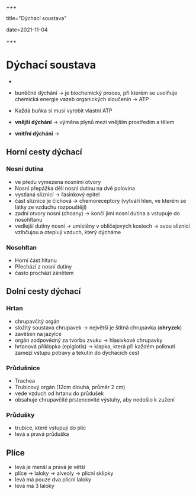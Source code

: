 +++

title="Dýchací soustava"

date=2021-11-04

+++

# Dýchací soustava

- 

- buněčné dýchání $\to$ je biochemický proces, při kterém se uvolňuje chemická energie vazeb organických sloučenin $\to$ ATP
- Každá buňka si musí vyrobit vlastní ATP
- **vnější dýchání** $\to$ výměna plynů mezi vnějším prostředím a tělem
- **vnitřní dýchání** $\to$ 

## Horní cesty dýchací

### Nosní dutina

- ve předu vymezena nosními otvory
- Nosní přepážka dělí nosní dutinu na dvě polovina
- vystlaná sliznicí $\to$ řasinkový epitel
- část sliznice je čichová $\to$ chemoreceptory (vytváří hlen, ve kterém se látky ze vzduchu rozpouštějí)
- zadní otvory nosní (choany) $\to$ končí jimi nosní dutina a vstupuje do nosohltanu 
- vedlejší dutiny nosní $\to$ umístěny v obličejových kostech $\to$ svou sliznicí vzlhčujou a oteplují vzduch, který dýcháme

### Nosohltan

- Horní část hltanu
- Přechází z nosní dutiny
- často prochází zánětem

## Dolní cesty dýchací

### Hrtan

- chrupavčitý orgán
- složitý soustava chrupavek $\to$ největší je štítná chrupavka (**ohryzek**)
- zavěšen na jazylce
- orgán zodpovědný za tvorbu zvuku $\to$ hlasivkové chrupavky
- hrtanová příklopka (epiglotis) $\to$ klapka, která při každém polknutí zamezí vstupu potravy a tekutin do dýchacích cest

### Průdušnice

- Trachea
- Trubicový orgán (12cm dlouhá, průměr 2 cm)
- vede vzduch od hrtanu do průdušek
- obsahuje chrupavčité prstencovité výstuhy, aby nedošlo k zužení

### Průdušky

- trubice, které vstupují do plic
- levá a pravá průduška

## Plíce

- levá je menší a pravá je větší
- plíce $\to$ laloky $\to$ alveoly $\to$ plicní sklípky
- levá má pouze dva plicní laloky
- levá má 3 laloky


